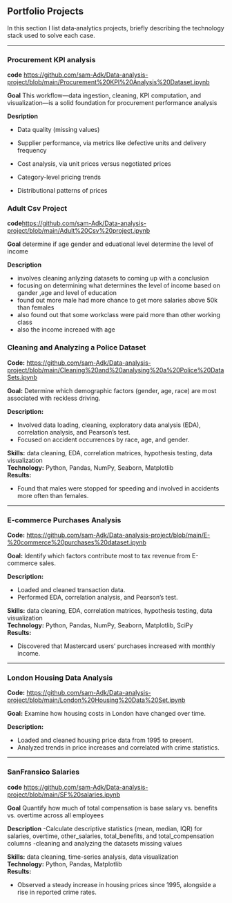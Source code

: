 
## Portfolio Projects

In this section I list data‐analytics projects, briefly describing the technology stack used to solve each case.

---


### Procurement KPI analysis

**code** https://github.com/sam-Adk/Data-analysis-project/blob/main/Procurement%20KPI%20Analysis%20Dataset.ipynb

**Goal** This workflow—data ingestion, cleaning, KPI computation, and visualization—is a solid foundation for procurement performance analysis

**Desription**

- Data quality (missing values)

- Supplier performance, via metrics like defective units and delivery frequency

- Cost analysis, via unit prices versus negotiated prices

- Category-level pricing trends

- Distributional patterns of prices



### Adult Csv Project

**code**https://github.com/sam-Adk/Data-analysis-project/blob/main/Adult%20Csv%20project.ipynb

**Goal** determine if age gender and eduational level determine the level of income

**Description**
- involves cleaning anlyzing datasets to coming up with a conclusion
- focusing on determining what determines the level of income based on gander ,age and level of education
- found out  more male  had more chance to get more salaries above 50k than females
- also found out that some workclass were paid more than other working class
- also the income increaed with age


### Cleaning and Analyzing a Police Dataset

**Code:** https://github.com/sam-Adk/Data-analysis-project/blob/main/Cleaning%20and%20analysing%20a%20Police%20DataSets.ipynb

**Goal:** Determine which demographic factors (gender, age, race) are most associated with reckless driving.

**Description:**  
- Involved data loading, cleaning, exploratory data analysis (EDA), correlation analysis, and Pearson’s test.  
- Focused on accident occurrences by race, age, and gender.

**Skills:** data cleaning, EDA, correlation matrices, hypothesis testing, data visualization  
**Technology:** Python, Pandas, NumPy, Seaborn, Matplotlib  
**Results:**  
- Found that males were stopped for speeding and involved in accidents more often than females.

---

### E-commerce Purchases Analysis

**Code:** https://github.com/sam-Adk/Data-analysis-project/blob/main/E-%20commerce%20purchases%20dataset.ipynb

**Goal:** Identify which factors contribute most to tax revenue from E-commerce sales.

**Description:**  
- Loaded and cleaned transaction data.  
- Performed EDA, correlation analysis, and Pearson’s test.

**Skills:** data cleaning, EDA, correlation matrices, hypothesis testing, data visualization  
**Technology:** Python, Pandas, NumPy, Seaborn, Matplotlib, SciPy  
**Results:**  
- Discovered that Mastercard users’ purchases increased with monthly income.

---

### London Housing Data Analysis

**Code:**   https://github.com/sam-Adk/Data-analysis-project/blob/main/London%20Housing%20Data%20Set.ipynb

**Goal:** Examine how housing costs in London have changed over time.

**Description:**  
- Loaded and cleaned housing price data from 1995 to present.  
- Analyzed trends in price increases and correlated with crime statistics.


---

### SanFransico Salaries

**code** https://github.com/sam-Adk/Data-analysis-project/blob/main/SF%20salaries.ipynb

**Goal**  Quantify how much of total compensation is base salary vs. benefits vs. overtime across all employees

**Description**
-Calculate descriptive statistics (mean, median, IQR) for salaries, overtime, other_salaries, total_benefits, and total_compensation columns 
-cleaning and analyzing the datasets missing values
















**Skills:** data cleaning, time-series analysis, data visualization  
**Technology:** Python, Pandas, Matplotlib  
**Results:**  
- Observed a steady increase in housing prices since 1995, alongside a rise in reported crime rates.
